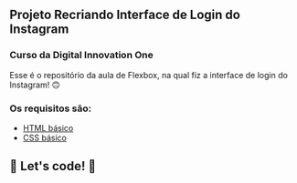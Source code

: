 ## Projeto Recriando Interface de Login do Instagram   

### Curso da Digital Innovation One

Esse é o repositório da aula de Flexbox, na qual fiz a interface de login do Instagram! 🙃

### Os requisitos são:

* [HTML básico](https://www.w3schools.com/html/)
* [CSS básico](https://developer.mozilla.org/pt-BR/docs/Web/CSS)

## 🚀 Let's code! 🚀
